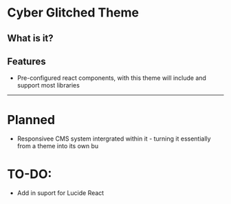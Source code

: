 # Cyber Glitched Theme
## What is it?


## Features


- Pre-configured react components, with this theme will include and support most libraries

----
# Planned
- Responsivee CMS system intergrated within it - turning it essentially from a theme into its own bu


# TO-DO: 
- Add in suport for Lucide React